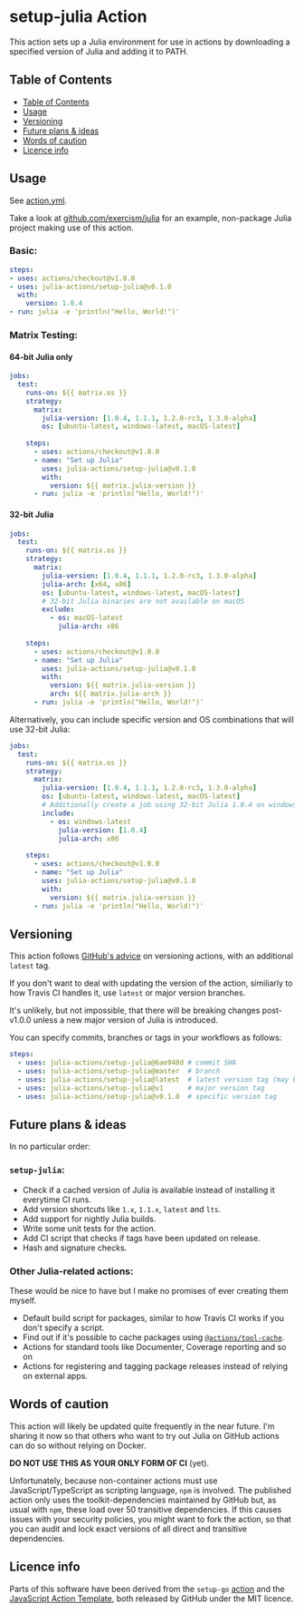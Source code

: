 # setup-julia Action

This action sets up a Julia environment for use in actions by downloading a specified version of Julia and adding it to PATH.

## Table of Contents
- [Table of Contents](#table-of-contents)
- [Usage](#usage)
- [Versioning](#versioning)
- [Future plans & ideas](#future-plans--ideas)
- [Words of caution](#words-of-caution)
- [Licence info](#licence-info)

## Usage

See [action.yml](action.yml).

Take a look at [github.com/exercism/julia](https://github.com/exercism/julia/pull/153) for an example, non-package Julia project making use of this action.

### Basic:

```yaml
steps:
- uses: actions/checkout@v1.0.0
- uses: julia-actions/setup-julia@v0.1.0
  with:
    version: 1.0.4
- run: julia -e 'println("Hello, World!")'
```

### Matrix Testing:

#### 64-bit Julia only

```yaml
jobs:
  test:
    runs-on: ${{ matrix.os }}
    strategy:
      matrix:
        julia-version: [1.0.4, 1.1.1, 1.2.0-rc3, 1.3.0-alpha]
        os: [ubuntu-latest, windows-latest, macOS-latest]
    
    steps:
      - uses: actions/checkout@v1.0.0
      - name: "Set up Julia"
        uses: julia-actions/setup-julia@v0.1.0
        with:
          version: ${{ matrix.julia-version }}
      - run: julia -e 'println("Hello, World!")'
```

#### 32-bit Julia

```yaml
jobs:
  test:
    runs-on: ${{ matrix.os }}
    strategy:
      matrix:
        julia-version: [1.0.4, 1.1.1, 1.2.0-rc3, 1.3.0-alpha]
        julia-arch: [x64, x86]
        os: [ubuntu-latest, windows-latest, macOS-latest]
        # 32-bit Julia binaries are not available on macOS
        exclude:
          - os: macOS-latest
            julia-arch: x86
    
    steps:
      - uses: actions/checkout@v1.0.0
      - name: "Set up Julia"
        uses: julia-actions/setup-julia@v0.1.0
        with:
          version: ${{ matrix.julia-version }}
          arch: ${{ matrix.julia-arch }}
      - run: julia -e 'println("Hello, World!")'
```

Alternatively, you can include specific version and OS combinations that will use 32-bit Julia:

```yaml
jobs:
  test:
    runs-on: ${{ matrix.os }}
    strategy:
      matrix:
        julia-version: [1.0.4, 1.1.1, 1.2.0-rc3, 1.3.0-alpha]
        os: [ubuntu-latest, windows-latest, macOS-latest]
        # Additionally create a job using 32-bit Julia 1.0.4 on windows-latest
        include:
          - os: windows-latest
            julia-version: [1.0.4]
            julia-arch: x86
    
    steps:
      - uses: actions/checkout@v1.0.0
      - name: "Set up Julia"
        uses: julia-actions/setup-julia@v0.1.0
        with:
          version: ${{ matrix.julia-version }}
      - run: julia -e 'println("Hello, World!")'
```

## Versioning

This action follows [GitHub's advice](https://help.github.com/en/articles/about-actions#versioning-your-action) on versioning actions, with an additional `latest` tag.

If you don't want to deal with updating the version of the action, similiarly to how Travis CI handles it, use `latest` or major version branches.

It's unlikely, but not impossible, that there will be breaking changes post-v1.0.0 unless a new major version of Julia is introduced.

You can specify commits, branches or tags in your workflows as follows:

```yaml
steps:
  - uses: julia-actions/setup-julia@6ae948d # commit SHA
  - uses: julia-actions/setup-julia@master  # branch
  - uses: julia-actions/setup-julia@latest  # latest version tag (may break existing workflows)
  - uses: julia-actions/setup-julia@v1      # major version tag
  - uses: julia-actions/setup-julia@v0.1.0  # specific version tag
```

## Future plans & ideas

In no particular order:

### `setup-julia`:
* Check if a cached version of Julia is available instead of installing it everytime CI runs.
* Add version shortcuts like `1.x`, `1.1.x`, `latest` and `lts`.
* Add support for nightly Julia builds.
* Write some unit tests for the action.
* Add CI script that checks if tags have been updated on release.
* Hash and signature checks.

### Other Julia-related actions:

These would be nice to have but I make no promises of ever creating them myself.

* Default build script for packages, similar to how Travis CI works if you don't specify a script.
* Find out if it's possible to cache packages using [`@actions/tool-cache`](https://github.com/actions/toolkit/tree/master/packages/tool-cache).
* Actions for standard tools like Documenter, Coverage reporting and so on
* Actions for registering and tagging package releases instead of relying on external apps.

## Words of caution

This action will likely be updated quite frequently in the near future. I'm sharing it now so that others who want to try out Julia on GitHub actions can do so without relying on Docker.

**DO NOT USE THIS AS YOUR ONLY FORM OF CI** (yet).

Unfortunately, because non-container actions must use JavaScript/TypeScript as scripting language, `npm` is involved. The published action only uses the toolkit-dependencies maintained by GitHub but, as usual with `npm`, these load over 50 transitive dependencies. If this causes issues with your security policies, you might want to fork the action, so that you can audit and lock exact versions of all direct and transitive dependencies.

## Licence info
Parts of this software have been derived from the `setup-go` [action](https://github.com/actions/setup-go) and the [JavaScript Action Template](https://github.com/actions/javascript-template), both released by GitHub under the MIT licence.
